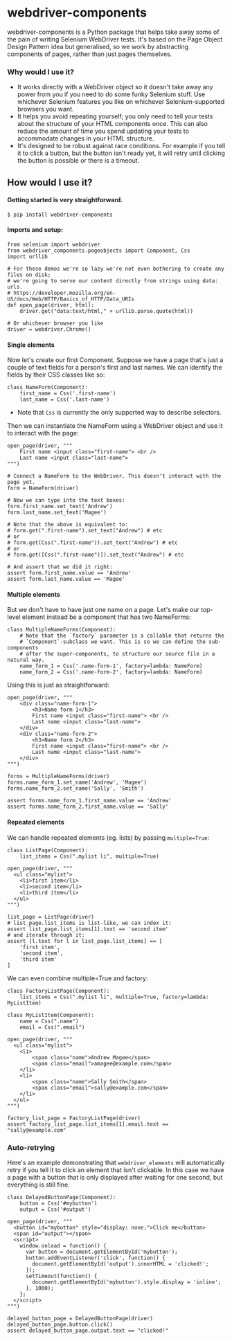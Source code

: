 # webdriver-components

webdriver-components is a Python package that helps take away some of the pain
of writing Selenium WebDriver tests. It's based on the Page Object Design
Pattern idea but generalised, so we work by abstracting components of pages,
rather than just pages themselves.

### Why would I use it?

- It works directly with a WebDriver object so it doesn't take away any power
  from you if you need to do some funky Selenium stuff. Use whichever Selenium
  features you like on whichever Selenium-supported browsers you want.
- It helps you avoid repeating yourself; you only need to tell your tests about
  the structure of your HTML components once. This can also reduce the amount of
  time you spend updating your tests to accommodate changes in your HTML
  structure.
- It's designed to be robust against race conditions. For example if you tell it
  to click a button, but the button isn't ready yet, it will retry until clicking
  the button is possible or there is a timeout.

## How would I use it?


#### Getting started is very straightforward.


    $ pip install webdriver-components


#### Imports and setup:


    from selenium import webdriver
    from webdriver_components.pageobjects import Component, Css
    import urllib

    # For these demos we're so lazy we're not even bothering to create any files on disk;
    # we're going to serve our content directly from strings using data: urls.
    # https://developer.mozilla.org/en-US/docs/Web/HTTP/Basics_of_HTTP/Data_URIs
    def open_page(driver, html):
        driver.get("data:text/html," + urllib.parse.quote(html))
    
    # Or whichever browser you like
    driver = webdriver.Chrome()


#### Single elements

Now let's create our first Component. Suppose we have a page that's just a
couple of text fields for a person's first and last names. We can identify the
fields by their CSS classes like so:


    class NameForm(Component):
        first_name = Css('.first-name')
        last_name = Css('.last-name')

- Note that `Css` is currently the only supported way to describe selectors.

Then we can instantiate the NameForm using a WebDriver object and use it to
interact with the page:

    open_page(driver, """
        First name <input class="first-name"> <br />
        Last name <input class="last-name">
    """)

    # Connect a NameForm to the WebDriver. This doesn't interact with the page yet.
    form = NameForm(driver)

    # Now we can type into the text boxes:
    form.first_name.set_text('Andrew')
    form.last_name.set_text('Magee')

    # Note that the above is equivalent to:
    # form.get(".first-name").set_text("Andrew") # etc
    # or
    # form.get(Css(".first-name")).set_text("Andrew") # etc
    # or
    # form.get([Css(".first-name")]).set_text("Andrew") # etc

    # And assert that we did it right:
    assert form.first_name.value == 'Andrew'
    assert form.last_name.value == 'Magee'

#### Multiple elements

But we don't have to have just one name on a page. Let's make our top-level
element instead be a component that has two NameForms:

    class MultipleNameForms(Component):
        # Note that the `factory` parameter is a callable that returns the
        # `Component`-subclass we want. This is so we can define the sub-components
        # after the super-components, to structure our source file in a natural way.
        name_form_1 = Css('.name-form-1', factory=lambda: NameForm)
        name_form_2 = Css('.name-form-2', factory=lambda: NameForm)

Using this is just as straightforward:

    open_page(driver, """
        <div class="name-form-1">
            <h3>Name form 1</h3>
            First name <input class="first-name"> <br />
            Last name <input class="last-name">
        </div>
        <div class="name-form-2">
            <h3>Name form 2</h3>
            First name <input class="first-name"> <br />
            Last name <input class="last-name">
        </div>
    """)

    forms = MultipleNameForms(driver)
    forms.name_form_1.set_name('Andrew', 'Magee')
    forms.name_form_2.set_name('Sally', 'Smith')

    assert forms.name_form_1.first_name.value == 'Andrew'
    assert forms.name_form_2.first_name.value == 'Sally'

#### Repeated elements

We can handle repeated elements (eg. lists) by passing `multiple=True`:


    class ListPage(Component):
        list_items = Css(".mylist li", multiple=True)

    open_page(driver, """
      <ul class="mylist">
        <li>first item</li>
        <li>second item</li>
        <li>third item</li>
      </ul>
    """)

    list_page = ListPage(driver)
    # list_page.list_items is list-like, we can index it:
    assert list_page.list_items[1].text == 'second item'
    # and iterate through it:
    assert [l.text for l in list_page.list_items] == [
        'first item',
        'second item',
        'third item'
    ]

We can even combine multiple=True and factory:

    class FactoryListPage(Component):
        list_items = Css(".mylist li", multiple=True, factory=lambda: MyListItem)

    class MyListItem(Component):
        name = Css(".name")
        email = Css(".email")

    open_page(driver, """
      <ul class="mylist">
        <li>
            <span class="name">Andrew Magee</span>
            <span class="email">amagee@example.com</span>
        </li>
        <li>
            <span class="name">Sally Smith</span>
            <span class="email">sally@example.com</span>
        </li>
      </ul>
    """)

    factory_list_page = FactoryListPage(driver)
    assert factory_list_page.list_items[1].email.text == "sally@example.com"

### Auto-retrying

Here's an example demonstrating that `webdriver_elements` will automatically
retry if you tell it to click an element that isn't clickable. In this case we
have a page with a button that is only displayed after waiting for one second,
but everything is still fine.

    class DelayedButtonPage(Component):
        button = Css('#mybutton')
        output = Css('#output')

    open_page(driver, """
      <button id="mybutton" style="display: none;">Click me</button>
      <span id="output"></span>
      <script>
        window.onload = function() {
          var button = document.getElementById('mybutton');
          button.addEventListener('click', function() {
            document.getElementById('output').innerHTML = 'clicked!';
          });
          setTimeout(function() {
            document.getElementById('mybutton').style.display = 'inline';
          }, 1000);
        };
      </script>
    """)

    delayed_button_page = DelayedButtonPage(driver)
    delayed_button_page.button.click()
    assert delayed_button_page.output.text == "clicked!"
